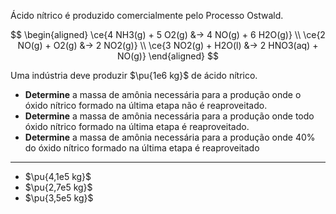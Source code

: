 Ácido nítrico é produzido comercialmente pelo Processo Ostwald.

$$
\begin{aligned}
\ce{4 NH3(g) + 5 O2(g) &-> 4 NO(g) + 6 H2O(g)} \\
\ce{2 NO(g) + O2(g) &-> 2 NO2(g)} \\
\ce{3 NO2(g) + H2O(l) &-> 2 HNO3(aq) + NO(g)}
\end{aligned}
$$

Uma indústria deve produzir $\pu{1e6 kg}$ de ácido nítrico.

- **Determine** a massa de amônia necessária para a produção onde o óxido nítrico formado na última etapa não é reaproveitado.
- **Determine** a massa de amônia necessária para a produção onde todo óxido nítrico formado na última etapa é reaproveitado.
- **Determine** a massa de amônia necessária para a produção onde 40% do óxido nítrico formado na última etapa é reaproveitado

---
- $\pu{4,1e5 kg}$
- $\pu{2,7e5 kg}$
- $\pu{3,5e5 kg}$

